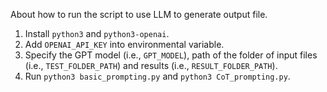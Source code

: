 About how to run the script to use LLM to generate output file.

1. Install `python3` and `python3-openai`.
2. Add `OPENAI_API_KEY` into environmental variable.
3. Specify the GPT model (i.e., `GPT_MODEL`), path of the folder of input files (i.e., `TEST_FOLDER_PATH`) and results (i.e., `RESULT_FOLDER_PATH`).
4. Run `python3 basic_prompting.py` and `python3 CoT_prompting.py`.